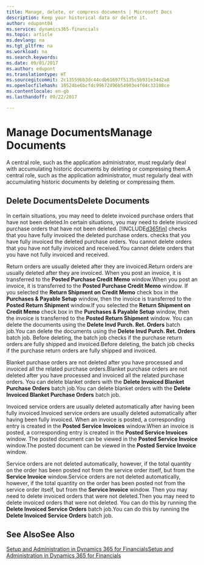 ```yaml
---
title: Manage, delete, or compress documents | Microsoft Docs
description: Keep your historical data or delete it.
author: edupont04
ms.service: dynamics365-financials
ms.topic: article
ms.devlang: na
ms.tgt_pltfrm: na
ms.workload: na
ms.search.keywords: 
ms.date: 09/01/2017
ms.author: edupont
ms.translationtype: HT
ms.sourcegitcommit: 2c13559bb3dc44cdb61697f5135c5b931e34d2a8
ms.openlocfilehash: 10524be6bcfdc99672496b54903e4f04c33108ce
ms.contentlocale: en-gb
ms.lasthandoff: 09/22/2017

---
```

# <a name="manage-documents"></a><span data-ttu-id="59174-103">Manage Documents</span><span class="sxs-lookup"><span data-stu-id="59174-103">Manage Documents</span></span>
<span data-ttu-id="59174-104">A central role, such as the application administrator, must regularly deal with accumulating historic documents by deleting or compressing them.</span><span class="sxs-lookup"><span data-stu-id="59174-104">A central role, such as the application administrator, must regularly deal with accumulating historic documents by deleting or compressing them.</span></span>  

## <a name="delete-documents"></a><span data-ttu-id="59174-105">Delete Documents</span><span class="sxs-lookup"><span data-stu-id="59174-105">Delete Documents</span></span>
<span data-ttu-id="59174-106">In certain situations, you may need to delete invoiced purchase orders that have not been deleted.</span><span class="sxs-lookup"><span data-stu-id="59174-106">In certain situations, you may need to delete invoiced purchase orders that have not been deleted.</span></span> [!INCLUDE[d365fin](includes/d365fin_md.md)]<span data-ttu-id="59174-107"> checks that you have fully invoiced the deleted purchase orders.</span><span class="sxs-lookup"><span data-stu-id="59174-107"> checks that you have fully invoiced the deleted purchase orders.</span></span> <span data-ttu-id="59174-108">You cannot delete orders that you have not fully invoiced and received.</span><span class="sxs-lookup"><span data-stu-id="59174-108">You cannot delete orders that you have not fully invoiced and received.</span></span>  

<span data-ttu-id="59174-109">Return orders are usually deleted after they are invoiced.</span><span class="sxs-lookup"><span data-stu-id="59174-109">Return orders are usually deleted after they are invoiced.</span></span> <span data-ttu-id="59174-110">When you post an invoice, it is transferred to the **Posted Purchase Credit Memo** window.</span><span class="sxs-lookup"><span data-stu-id="59174-110">When you post an invoice, it is transferred to the **Posted Purchase Credit Memo** window.</span></span> <span data-ttu-id="59174-111">If you selected the **Return Shipment on Credit Memo** check box in the **Purchases & Payable Setup** window, then the invoice is transferred to the **Posted Return Shipment** window.</span><span class="sxs-lookup"><span data-stu-id="59174-111">If you selected the **Return Shipment on Credit Memo** check box in the **Purchases & Payable Setup** window, then the invoice is transferred to the **Posted Return Shipment** window.</span></span> <span data-ttu-id="59174-112">You can delete the documents using the **Delete Invd Purch. Ret. Orders** batch job.</span><span class="sxs-lookup"><span data-stu-id="59174-112">You can delete the documents using the **Delete Invd Purch. Ret. Orders** batch job.</span></span> <span data-ttu-id="59174-113">Before deleting, the batch job checks if the purchase return orders are fully shipped and invoiced.</span><span class="sxs-lookup"><span data-stu-id="59174-113">Before deleting, the batch job checks if the purchase return orders are fully shipped and invoiced.</span></span>  

<span data-ttu-id="59174-114">Blanket purchase orders are not deleted after you have processed and invoiced all the related purchase orders.</span><span class="sxs-lookup"><span data-stu-id="59174-114">Blanket purchase orders are not deleted after you have processed and invoiced all the related purchase orders.</span></span> <span data-ttu-id="59174-115">You can delete blanket orders with the **Delete Invoiced Blanket Purchase Orders** batch job.</span><span class="sxs-lookup"><span data-stu-id="59174-115">You can delete blanket orders with the **Delete Invoiced Blanket Purchase Orders** batch job.</span></span>  

<span data-ttu-id="59174-116">Invoiced service orders are usually deleted automatically after having been fully invoiced.</span><span class="sxs-lookup"><span data-stu-id="59174-116">Invoiced service orders are usually deleted automatically after having been fully invoiced.</span></span> <span data-ttu-id="59174-117">When an invoice is posted, a corresponding entry is created in the **Posted Service Invoices** window.</span><span class="sxs-lookup"><span data-stu-id="59174-117">When an invoice is posted, a corresponding entry is created in the **Posted Service Invoices** window.</span></span> <span data-ttu-id="59174-118">The posted document can be viewed in the **Posted Service Invoice** window.</span><span class="sxs-lookup"><span data-stu-id="59174-118">The posted document can be viewed in the **Posted Service Invoice** window.</span></span>  

<span data-ttu-id="59174-119">Service orders are not deleted automatically, however, if the total quantity on the order has been posted not from the service order itself, but from the **Service Invoice** window.</span><span class="sxs-lookup"><span data-stu-id="59174-119">Service orders are not deleted automatically, however, if the total quantity on the order has been posted not from the service order itself, but from the **Service Invoice** window.</span></span> <span data-ttu-id="59174-120">Then you may need to delete invoiced orders that were not deleted.</span><span class="sxs-lookup"><span data-stu-id="59174-120">Then you may need to delete invoiced orders that were not deleted.</span></span> <span data-ttu-id="59174-121">You can do this by running the **Delete Invoiced Service Orders** batch job.</span><span class="sxs-lookup"><span data-stu-id="59174-121">You can do this by running the **Delete Invoiced Service Orders** batch job.</span></span>  

## <a name="see-also"></a><span data-ttu-id="59174-122">See Also</span><span class="sxs-lookup"><span data-stu-id="59174-122">See Also</span></span>  
[<span data-ttu-id="59174-123">Setup and Administration in Dynamics 365 for Financials</span><span class="sxs-lookup"><span data-stu-id="59174-123">Setup and Administration in Dynamics 365 for Financials</span></span>](admin-setup-and-administration.md)  

